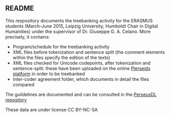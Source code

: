 ## README

This respository documents the treebanking activity for the ERASMUS students 
(March-June 2015, Leipzig University, Humboldt Chair in Digital Humanities) under the supervisor of Dr. Giuseppe G. A. Celano. More precisely, it contains:

* Program/schedule for the treebanking activity
* XML files before tokenization and sentence split (the comment elements within the files specify the edition of the texts)
* XML files checked for Unicode codepoints, after tokenization and sentence-split: these have been uploaded on the online <a href="http://sosol.perseids.org/sosol/" target="_blank">Plerseids platform</a> in order to be treebanked
* Inter-coder agreement folder, which documents in detail the files compared

The guildelines are documented and can be consulted in the <a href="https://github.com/PerseusDL/treebank_data/tree/master/AGDT2/guidelines" target="_blank">PerseusDL repository</a>

These data are under license CC BY-NC-SA 
